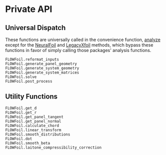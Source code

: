 # Private API

## Universal Dispatch

These functions are universally called in the convenience function, [analyze](@ref) except for the [NeuralFoil](@ref) and [LegacyXfoil](@ref) methods, which bypass these functions in favor of simply calling those packages' analysis functions.

```@docs
FLOWFoil.reformat_inputs
FLOWFoil.generate_panel_geometry
FLOWFoil.generate_system_geometry
FLOWFoil.generate_system_matrices
FLOWFoil.solve
FLOWFoil.post_process
```

## Utility Functions

```@docs
FLOWFoil.get_d
FLOWFoil.get_r
FLOWFoil.get_panel_tangent
FLOWFoil.get_panel_normal
FLOWFoil.calculate_chord
FLOWFoil.linear_transform
FLOWFoil.smooth_distributions
FLOWFoil.dot
FLOWFoil.smooth_beta
FLOWFoil.laitone_compressibility_correction
```
